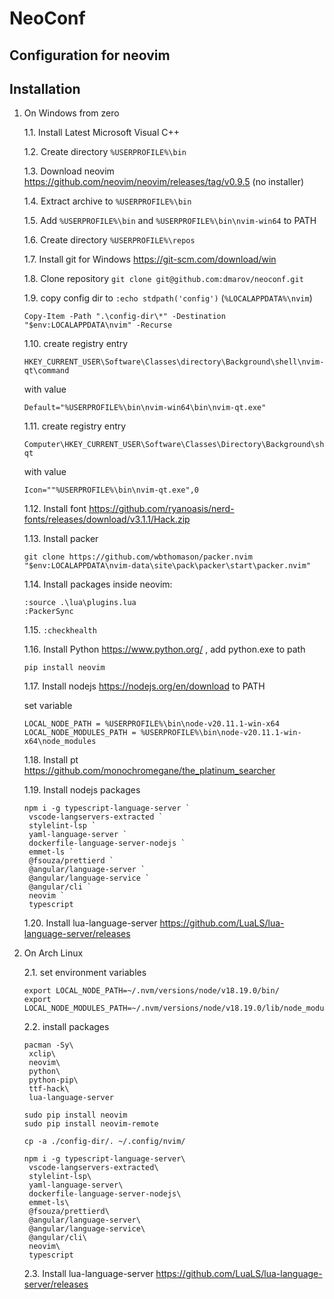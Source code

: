 # NeoConf

## Configuration for neovim

## Installation

1. On Windows from zero

    1.1. Install Latest Microsoft Visual C++

    1.2. Create directory `%USERPROFILE%\bin`

    1.3. Download neovim https://github.com/neovim/neovim/releases/tag/v0.9.5 (no installer)

    1.4. Extract archive to `%USERPROFILE%\bin`

    1.5. Add `%USERPROFILE%\bin` and `%USERPROFILE%\bin\nvim-win64` to PATH

    1.6. Create directory `%USERPROFILE%\repos`

    1.7. Install git for Windows https://git-scm.com/download/win

    1.8. Clone repository `git clone git@github.com:dmarov/neoconf.git`

    1.9. copy config dir to `:echo stdpath('config')` (`%LOCALAPPDATA%\nvim`)

    ```
    Copy-Item -Path ".\config-dir\*" -Destination "$env:LOCALAPPDATA\nvim" -Recurse
    ```

    1.10. create registry entry

    ```
    HKEY_CURRENT_USER\Software\Classes\directory\Background\shell\nvim-qt\command
    ```

    with value

    ```
    Default="%USERPROFILE%\bin\nvim-win64\bin\nvim-qt.exe"
    ```

    1.11. create registry entry

    ```
    Computer\HKEY_CURRENT_USER\Software\Classes\Directory\Background\shell\nvim-qt
    ```

    with value

    ```
    Icon=""%USERPROFILE%\bin\nvim-qt.exe",0
    ```

    1.12. Install font https://github.com/ryanoasis/nerd-fonts/releases/download/v3.1.1/Hack.zip

    1.13. Install packer

    ```
    git clone https://github.com/wbthomason/packer.nvim "$env:LOCALAPPDATA\nvim-data\site\pack\packer\start\packer.nvim"
    ```

    1.14. Install packages inside neovim:

    ```
    :source .\lua\plugins.lua
    :PackerSync
    ```

    1.15. `:checkhealth`

    1.16. Install Python https://www.python.org/ , add python.exe to path

    ```
    pip install neovim
    ```

    1.17. Install nodejs https://nodejs.org/en/download to PATH

    set variable

    ```
    LOCAL_NODE_PATH = %USERPROFILE%\bin\node-v20.11.1-win-x64
    LOCAL_NODE_MODULES_PATH = %USERPROFILE%\bin\node-v20.11.1-win-x64\node_modules
    ```

    1.18.
    Install pt https://github.com/monochromegane/the_platinum_searcher

    1.19. Install nodejs packages

    ```
    npm i -g typescript-language-server `
     vscode-langservers-extracted `
     stylelint-lsp `
     yaml-language-server `
     dockerfile-language-server-nodejs `
     emmet-ls `
     @fsouza/prettierd `
     @angular/language-server `
     @angular/language-service `
     @angular/cli `
     neovim `
     typescript
    ```

    1.20. Install lua-language-server https://github.com/LuaLS/lua-language-server/releases

2. On Arch Linux

    2.1. set environment variables

    ```
    export LOCAL_NODE_PATH=~/.nvm/versions/node/v18.19.0/bin/
    export LOCAL_NODE_MODULES_PATH=~/.nvm/versions/node/v18.19.0/lib/node_modules/
    ```

    2.2. install packages

    ```
    pacman -Sy\
     xclip\
     neovim\
     python\
     python-pip\
     ttf-hack\
     lua-language-server

    sudo pip install neovim
    sudo pip install neovim-remote

    cp -a ./config-dir/. ~/.config/nvim/

    npm i -g typescript-language-server\
     vscode-langservers-extracted\
     stylelint-lsp\
     yaml-language-server\
     dockerfile-language-server-nodejs\
     emmet-ls\
     @fsouza/prettierd\
     @angular/language-server\
     @angular/language-service\
     @angular/cli\
     neovim\
     typescript
    ```

    2.3. Install lua-language-server https://github.com/LuaLS/lua-language-server/releases
